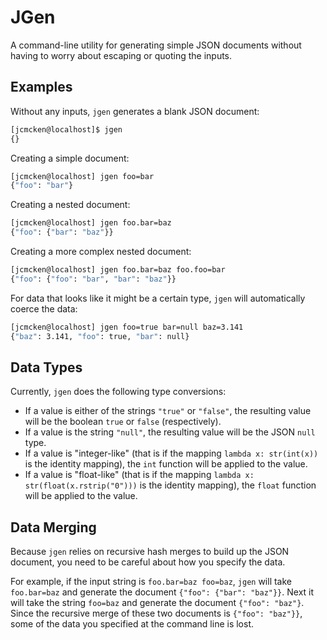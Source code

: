 # JGen

A command-line utility for generating simple JSON documents without having to worry about escaping or quoting
the inputs.

## Examples

Without any inputs, ``jgen`` generates a blank JSON document:

```bash
[jcmcken@localhost]$ jgen
{}
```

Creating a simple document:

```bash
[jcmcken@localhost] jgen foo=bar
{"foo": "bar"}
```

Creating a nested document:

```bash
[jcmcken@localhost] jgen foo.bar=baz
{"foo": {"bar": "baz"}}
```

Creating a more complex nested document:

```bash
[jcmcken@localhost] jgen foo.bar=baz foo.foo=bar
{"foo": {"foo": "bar", "bar": "baz"}}
```

For data that looks like it might be a certain type, ``jgen`` will automatically coerce the data:

```bash
[jcmcken@localhost] jgen foo=true bar=null baz=3.141
{"baz": 3.141, "foo": true, "bar": null}
```

## Data Types

Currently, ``jgen`` does the following type conversions:

* If a value is either of the strings ``"true"`` or ``"false"``, the resulting value will be the boolean 
  ``true`` or ``false`` (respectively).
* If a value is the string ``"null"``, the resulting value will be the JSON ``null`` type.
* If a value is "integer-like" (that is if the mapping ``lambda x: str(int(x))`` is the identity mapping),
  the ``int`` function will be applied to the value.
* If a value is "float-like" (that is if the mapping ``lambda x: str(float(x.rstrip("0")))`` is the identity
  mapping), the ``float`` function will be applied to the value.

## Data Merging

Because ``jgen`` relies on recursive hash merges to build up the JSON document, you need to be careful about
how you specify the data.

For example, if the input string is ``foo.bar=baz foo=baz``, ``jgen`` will take ``foo.bar=baz`` and generate
the document ``{"foo": {"bar": "baz"}}``. Next it will take the string ``foo=baz`` and generate the document
``{"foo": "baz"}``. Since the recursive merge of these two documents is ``{"foo": "baz"}}``, some of the data
you specified at the command line is lost.




